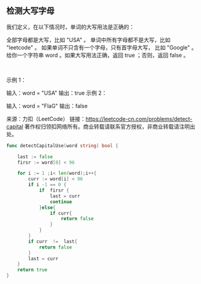 ##  检测大写字母
我们定义，在以下情况时，单词的大写用法是正确的：

全部字母都是大写，比如 "USA" 。
单词中所有字母都不是大写，比如 "leetcode" 。
如果单词不只含有一个字母，只有首字母大写， 比如 "Google" 。
给你一个字符串 word 。如果大写用法正确，返回 true ；否则，返回 false 。

 

示例 1：

输入：word = "USA"
输出：true
示例 2：

输入：word = "FlaG"
输出：false

来源：力扣（LeetCode）
链接：https://leetcode-cn.com/problems/detect-capital
著作权归领扣网络所有。商业转载请联系官方授权，非商业转载请注明出处。
```go
func detectCapitalUse(word string) bool {

    last := false
    firsr := word[0] < 96

    for i := 1 ;i< len(word);i++{
        curr := word[i] < 96
        if i -1 == 0 {
            if  firsr {
                last = curr                
                continue
            }else{
                if curr{
                    return false
                }
            }
        }
        if curr  !=  last{
            return false
        }
        last = curr         
    }
    return true
}
```
